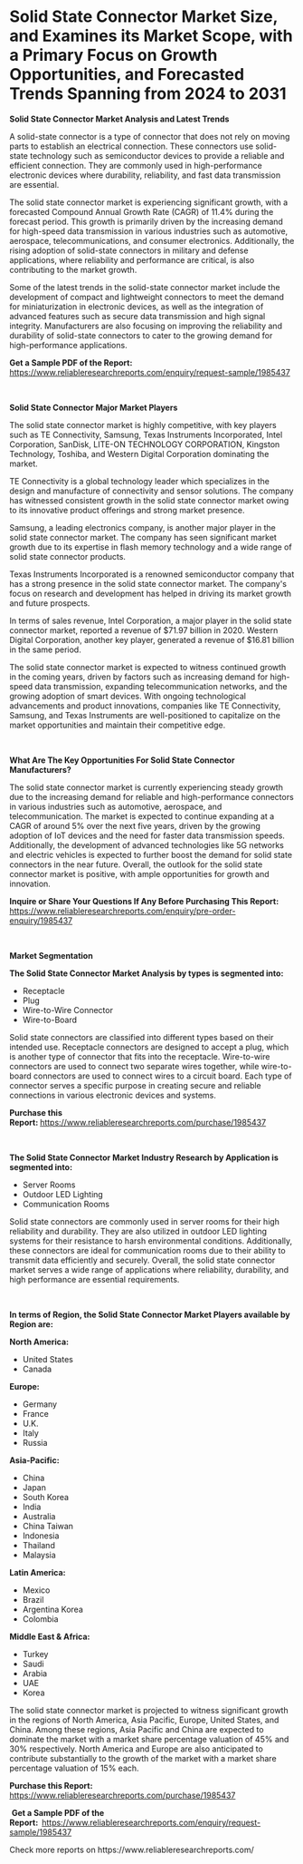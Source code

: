 <p><h1>Solid State Connector Market Size, and Examines its Market Scope, with a Primary Focus on Growth Opportunities, and Forecasted Trends Spanning from 2024 to 2031</h1></p><p><strong>Solid State Connector Market Analysis and Latest Trends</strong></p>
<p><p>A solid-state connector is a type of connector that does not rely on moving parts to establish an electrical connection. These connectors use solid-state technology such as semiconductor devices to provide a reliable and efficient connection. They are commonly used in high-performance electronic devices where durability, reliability, and fast data transmission are essential.</p><p>The solid state connector market is experiencing significant growth, with a forecasted Compound Annual Growth Rate (CAGR) of 11.4% during the forecast period. This growth is primarily driven by the increasing demand for high-speed data transmission in various industries such as automotive, aerospace, telecommunications, and consumer electronics. Additionally, the rising adoption of solid-state connectors in military and defense applications, where reliability and performance are critical, is also contributing to the market growth.</p><p>Some of the latest trends in the solid-state connector market include the development of compact and lightweight connectors to meet the demand for miniaturization in electronic devices, as well as the integration of advanced features such as secure data transmission and high signal integrity. Manufacturers are also focusing on improving the reliability and durability of solid-state connectors to cater to the growing demand for high-performance applications.</p></p>
<p><strong>Get a Sample PDF of the Report:&nbsp;</strong> <a href="https://www.reliableresearchreports.com/enquiry/request-sample/1985437">https://www.reliableresearchreports.com/enquiry/request-sample/1985437</a></p>
<p>&nbsp;</p>
<p><strong>Solid State Connector Major Market Players</strong></p>
<p><p>The solid state connector market is highly competitive, with key players such as TE Connectivity, Samsung, Texas Instruments Incorporated, Intel Corporation, SanDisk, LITE-ON TECHNOLOGY CORPORATION, Kingston Technology, Toshiba, and Western Digital Corporation dominating the market. </p><p>TE Connectivity is a global technology leader which specializes in the design and manufacture of connectivity and sensor solutions. The company has witnessed consistent growth in the solid state connector market owing to its innovative product offerings and strong market presence.</p><p>Samsung, a leading electronics company, is another major player in the solid state connector market. The company has seen significant market growth due to its expertise in flash memory technology and a wide range of solid state connector products.</p><p>Texas Instruments Incorporated is a renowned semiconductor company that has a strong presence in the solid state connector market. The company's focus on research and development has helped in driving its market growth and future prospects.</p><p>In terms of sales revenue, Intel Corporation, a major player in the solid state connector market, reported a revenue of $71.97 billion in 2020. Western Digital Corporation, another key player, generated a revenue of $16.81 billion in the same period.</p><p>The solid state connector market is expected to witness continued growth in the coming years, driven by factors such as increasing demand for high-speed data transmission, expanding telecommunication networks, and the growing adoption of smart devices. With ongoing technological advancements and product innovations, companies like TE Connectivity, Samsung, and Texas Instruments are well-positioned to capitalize on the market opportunities and maintain their competitive edge.</p></p>
<p>&nbsp;</p>
<p><strong>What Are The Key Opportunities For Solid State Connector Manufacturers?</strong></p>
<p><p>The solid state connector market is currently experiencing steady growth due to the increasing demand for reliable and high-performance connectors in various industries such as automotive, aerospace, and telecommunication. The market is expected to continue expanding at a CAGR of around 5% over the next five years, driven by the growing adoption of IoT devices and the need for faster data transmission speeds. Additionally, the development of advanced technologies like 5G networks and electric vehicles is expected to further boost the demand for solid state connectors in the near future. Overall, the outlook for the solid state connector market is positive, with ample opportunities for growth and innovation.</p></p>
<p><strong>Inquire or Share Your Questions If Any Before Purchasing This Report:</strong> <a href="https://www.reliableresearchreports.com/enquiry/pre-order-enquiry/1985437">https://www.reliableresearchreports.com/enquiry/pre-order-enquiry/1985437</a></p>
<p>&nbsp;</p>
<p><strong>Market Segmentation</strong></p>
<p><strong>The Solid State Connector Market Analysis by types is segmented into:</strong></p>
<p><ul><li>Receptacle</li><li>Plug</li><li>Wire-to-Wire Connector</li><li>Wire-to-Board</li></ul></p>
<p><p>Solid state connectors are classified into different types based on their intended use. Receptacle connectors are designed to accept a plug, which is another type of connector that fits into the receptacle. Wire-to-wire connectors are used to connect two separate wires together, while wire-to-board connectors are used to connect wires to a circuit board. Each type of connector serves a specific purpose in creating secure and reliable connections in various electronic devices and systems.</p></p>
<p><strong>Purchase this Report:&nbsp;</strong><a href="https://www.reliableresearchreports.com/purchase/1985437">https://www.reliableresearchreports.com/purchase/1985437</a></p>
<p>&nbsp;</p>
<p><strong>The Solid State Connector Market Industry Research by Application is segmented into:</strong></p>
<p><ul><li>Server Rooms</li><li>Outdoor LED Lighting</li><li>Communication Rooms</li></ul></p>
<p><p>Solid state connectors are commonly used in server rooms for their high reliability and durability. They are also utilized in outdoor LED lighting systems for their resistance to harsh environmental conditions. Additionally, these connectors are ideal for communication rooms due to their ability to transmit data efficiently and securely. Overall, the solid state connector market serves a wide range of applications where reliability, durability, and high performance are essential requirements.</p></p>
<p>&nbsp;</p>
<p><strong>In terms of Region, the Solid State Connector Market Players available by Region are:</strong></p>
<p>
    <p> <strong> North America: </strong>
        <ul>
            <li>United States</li>
            <li>Canada</li>
        </ul>
        </p> 
    <p> <strong> Europe: </strong>
        <ul>
            <li>Germany</li>
            <li>France</li>
            <li>U.K.</li>
            <li>Italy</li>
            <li>Russia</li>
        </ul>
        </p> 
    <p> <strong> Asia-Pacific: </strong>
        <ul>
            <li>China</li>
            <li>Japan</li>
            <li>South Korea</li>
            <li>India</li>
            <li>Australia</li>
            <li>China Taiwan</li>
            <li>Indonesia</li>
            <li>Thailand</li>
            <li>Malaysia</li>
        </ul>
        </p> 
    <p> <strong> Latin America: </strong>
        <ul>
            <li>Mexico</li>
            <li>Brazil</li>
            <li>Argentina Korea</li>
            <li>Colombia</li>
        </ul>
        </p> 
    <p> <strong> Middle East & Africa: </strong>
        <ul>
            <li>Turkey</li>
            <li>Saudi</li>
            <li>Arabia</li>
            <li>UAE</li>
            <li>Korea</li>
        </ul>
    </p>
    </p>
<p><p>The solid state connector market is projected to witness significant growth in the regions of North America, Asia Pacific, Europe, United States, and China. Among these regions, Asia Pacific and China are expected to dominate the market with a market share percentage valuation of 45% and 30% respectively. North America and Europe are also anticipated to contribute substantially to the growth of the market with a market share percentage valuation of 15% each.</p></p>
<p><strong>Purchase this Report: </strong><a href="https://www.reliableresearchreports.com/purchase/1985437">https://www.reliableresearchreports.com/purchase/1985437</a></p>
<p>&nbsp;<strong>Get a Sample PDF of the Report:&nbsp;&nbsp;</strong><a href="https://www.reliableresearchreports.com/enquiry/request-sample/1985437">https://www.reliableresearchreports.com/enquiry/request-sample/1985437</a></p>
<p><strong></strong></p>
<p>Check more reports on https://www.reliableresearchreports.com/</p>
